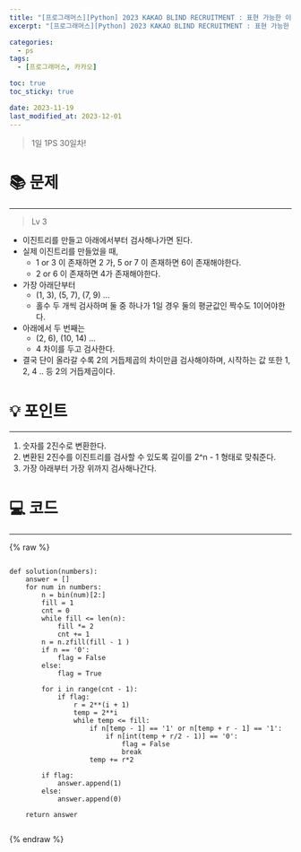 ```yaml
---
title: "[프로그래머스][Python] 2023 KAKAO BLIND RECRUITMENT : 표현 가능한 이진트리"
excerpt: "[프로그래머스][Python] 2023 KAKAO BLIND RECRUITMENT : 표현 가능한 이진트리"

categories:
  - ps
tags:
  - [프로그래머스, 카카오]

toc: true
toc_sticky: true

date: 2023-11-19
last_modified_at: 2023-12-01
---
```


> 1일 1PS 30일차!

# 📚 문제

---

> Lv 3

- 이진트리를 만들고 아래에서부터 검사해나가면 된다.
- 실제 이진트리를 만들었을 때,
  - 1 or 3 이 존재하면 2 가, 5 or 7 이 존재하면 6이 존재해야한다.
  - 2 or 6 이 존재하면 4가 존재해야한다.
- 가장 아래단부터
  - (1, 3), (5, 7), (7, 9) ...
  - 홀수 두 개씩 검사하며 둘 중 하나가 1일 경우 둘의 평균값인 짝수도 1이어야한다.
- 아래에서 두 번째는
  - (2, 6), (10, 14) ...
  - 4 차이를 두고 검사한다.
- 결국 단이 올라갈 수록 2의 거듭제곱의 차이만큼 검사해야하며, 시작하는 값 또한 1, 2, 4 .. 등 2의 거듭제곱이다.

# 💡 포인트

---

1. 숫자를 2진수로 변환한다.
2. 변환된 2진수를 이진트리를 검사할 수 있도록 길이를 2^n - 1 형태로 맞춰준다.
3. 가장 아래부터 가장 위까지 검사해나간다.

# 💻 코드

---

{% raw %}

```

def solution(numbers):
    answer = []
    for num in numbers:
        n = bin(num)[2:]
        fill = 1
        cnt = 0
        while fill <= len(n):
            fill *= 2
            cnt += 1
        n = n.zfill(fill - 1 )
        if n == '0':
            flag = False
        else:
            flag = True

        for i in range(cnt - 1):
            if flag:
                r = 2**(i + 1)
                temp = 2**i
                while temp <= fill:
                    if n[temp - 1] == '1' or n[temp + r - 1] == '1':
                        if n[int(temp + r/2 - 1)] == '0':
                            flag = False
                            break
                    temp += r*2

        if flag:
            answer.append(1)
        else:
            answer.append(0)

    return answer


```

{% endraw %}
